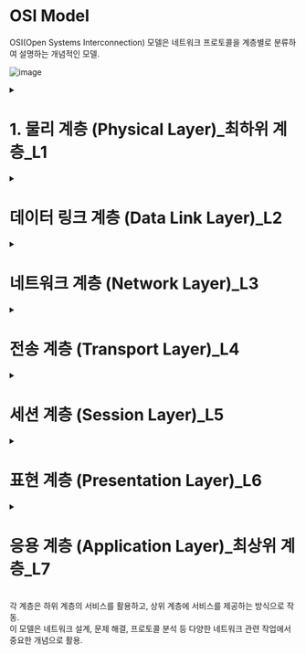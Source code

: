 # OSI Model

OSI(Open Systems Interconnection) 모델은 네트워크 프로토콜을 계층별로 분류하여 설명하는 개념적인 모델.

![image](https://github.com/ChoiJeonSeok/TIL/assets/82266289/744ee7bd-3204-48e1-b717-c6972db4e8a1)


<details>
<summary><h1>1. 물리 계층 (Physical Layer)_최하위 계층_L1</h1></summary>

## 1. 물리 계층의 정의와 역할

물리 계층은 OSI 모델의 가장 아래 계층으로, 데이터를 비트 단위로 전송하는 역할을 한다. 이 계층은 데이터의 전기적, 기계적 특성과 물리적 연결을 다룬다. 즉, 물리 계층은 실제 데이터가 전송되는 매체(예: 케이블, 무선 신호 등)에 대한 책임을 지고 있다.

## 2. 물리 계층에서의 데이터 전송

물리 계층에서는 데이터를 전송하는 데 필요한 하드웨어 기술을 정의한다. 이에는 케이블, 카드, 물리적인 플러그, 전송 전력, 데이터 전송률 등이 포함된다. 또한, 이 계층에서는 데이터를 전송하는 방식(예: 동기식, 비동기식, 단방향, 양방향 등)을 결정한다.

## 3. 물리 계층의 목표

물리 계층의 주요 목표 중 하나는 오류 없이 데이터를 전송하고, 전송된 데이터가 손상되지 않도록 하는 것이다. 이를 위해 물리 계층에서는 데이터를 전송하기 전에 비트로 변환하고, 수신 측에서는 이 비트를 원래의 데이터로 다시 변환하는 과정을 거친다.

## 4. 물리 계층에서 사용되는 프로토콜

이 계층에서 사용되는 주요 프로토콜에는 Ethernet, USB, Bluetooth 등이 있다. 이 프로토콜들은 데이터를 전송하는 방식과 전송 매체를 어떻게 사용할지를 정의한다.
</details>

<details>
  <summary><h1>데이터 링크 계층 (Data Link Layer)_L2</h1></summary>
물리 계층에서 전송된 데이터를 프레임으로 분리하고 에러 체크 및 제어 수행
물리적인 연결에서 안정적인 전송을 위한 흐름 제어, 오류 검출 및 복구 기능 제공

## 1. 데이터 링크 계층의 정의와 역할

데이터 링크 계층은 OSI 모델의 두 번째 계층으로, 물리 계층에서 전송된 원시 데이터를 신뢰할 수 있는 전송으로 변환하는 역할을 한다. 데이터 링크 계층은 물리 계층에서 전송된 데이터를 프레임으로 분리하고, 에러 체크 및 제어를 수행한다. 또한, 물리적인 연결에서 안정적인 전송을 위한 흐름 제어, 오류 검출 및 복구 기능을 제공한다.

## 2. 데이터 링크 계층에서의 데이터 전송

데이터 링크 계층에서는 데이터를 프레임 단위로 전송한다. 프레임은 데이터의 시작과 끝을 나타내는 특별한 비트 패턴을 포함하며, 이를 통해 수신 측은 데이터의 시작과 끝을 알 수 있다. 또한, 프레임에는 오류 검출 및 제어를 위한 정보가 포함되어 있다. 데이터 링크 계층에서는 프레임 동기화, 오류 제어, 흐름 제어 등의 기능을 수행하여 데이터의 안정적인 전송을 보장한다.

## 3. 데이터 링크 게층의 목표

데이터 링크 계층의 주요 목표는 오류 없이 데이터를 전송하고, 전송된 데이터가 손상되지 않도록 하는 것이다. 이를 위해 데이터를 프레임으로 분리하고, 각 프레임에 오류 검출 및 제어 정보를 추가한다. 또한, 흐름 제어를 통해 데이터의 전송률을 조절하여 수신 측이 데이터를 처리할 수 있는 속도로 데이터를 전송한다.

## 4. 데이터 링크 계층에서 사용되는 프로토콜
</details>

<details>
  <summary><h1>네트워크 계층 (Network Layer)_L3</h1></summary>
패킷의 전달 경로 설정 및 네트워크 간 라우팅 수행
다양한 네트워크 간의 통신 관리 및 IP 주소 할당으로 패킷 목적지 도달
</details>

<details>
  <summary><h1>전송 계층 (Transport Layer)_L4</h1></summary>
송신 호스트와 수신 호스트 간의 신뢰성 있는 데이터 전송 담당
데이터의 분할, 흐름 제어, 오류 검출 및 복구 수행
</details>

<details>
  <summary><h1>세션 계층 (Session Layer)_L5</h1></summary>
통신 세션 설정, 유지, 종료
데이터의 동기화, 다중화, 체크 포인팅, 리셋 수행
</details>

<details>
  <summary><h1>표현 계층 (Presentation Layer)_L6</h1></summary>
데이터를 응용 계층으로부터 받아 사용 가능한 형식으로 변환
데이터의 암호화, 압축, 포맷 변환, 인코딩 수행
</details>

<details>
  <summary><h1>응용 계층 (Application Layer)_최상위 계층_L7</h1></summary>
사용자와 네트워크 사이의 인터페이스 제공
사용자 애플리케이션과 네트워크 간의 통신을 위한 서비스와 프로토콜 정의
</details>



<br>
각 계층은 하위 계층의 서비스를 활용하고, 상위 계층에 서비스를 제공하는 방식으로 작동.<br> 이 모델은 네트워크 설계, 문제 해결, 프로토콜 분석 등 다양한 네트워크 관련 작업에서 중요한 개념으로 활용.
